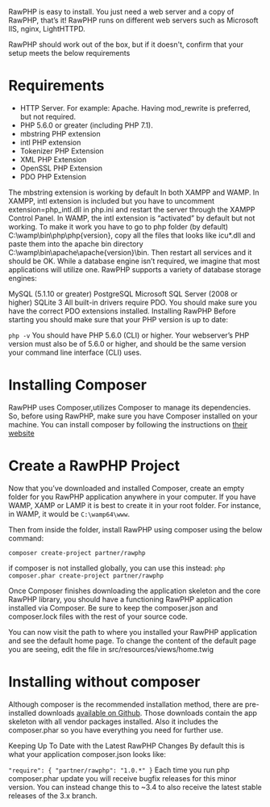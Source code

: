 
RawPHP is easy to install.
You just need a web server and a copy of RawPHP, that’s it! 
RawPHP runs on different web servers such as Microsoft IIS, nginx, LightHTTPD.

RawPHP should work out of the box, but if it doesn't, confirm that your setup meets the below requirements

# Requirements
* HTTP Server. For example: Apache. Having mod_rewrite is preferred, but not required.
* PHP 5.6.0 or greater (including PHP 7.1).
* mbstring PHP extension
* intl PHP extension
* Tokenizer PHP Extension
* XML PHP Extension
* OpenSSL PHP Extension
* PDO PHP Extension

The mbstring extension is working by default In both XAMPP and WAMP.
In XAMPP, intl extension is included but you have to uncomment extension=php_intl.dll in php.ini and restart the server through the XAMPP Control Panel.
In WAMP, the intl extension is “activated” by default but not working. To make it work you have to go to php folder (by default) C:\wamp\bin\php\php{version}, copy all the files that looks like icu*.dll and paste them into the apache bin directory C:\wamp\bin\apache\apache{version}\bin. Then restart all services and it should be OK.
While a database engine isn’t required, we imagine that most applications will utilize one. RawPHP supports a variety of database storage engines:

MySQL (5.1.10 or greater)
PostgreSQL
Microsoft SQL Server (2008 or higher)
SQLite 3
All built-in drivers require PDO. You should make sure you have the correct PDO extensions installed.
Installing RawPHP
Before starting you should make sure that your PHP version is up to date:

`php -v`
You should have PHP 5.6.0 (CLI) or higher. Your webserver’s PHP version must also be of 5.6.0 or higher, and should be the same version your command line interface (CLI) uses.

# Installing Composer
RawPHP uses Composer,utilizes Composer to manage its dependencies. So, before using RawPHP, make sure you have Composer installed on your machine.
You can install composer by following the instructions on [their website](https://getcomposer.org/) 

# Create a RawPHP Project
Now that you’ve downloaded and installed Composer, create an empty folder for you RawPHP application anywhere in your computer.
If you have WAMP, XAMP or LAMP it is best to create it in your root folder. For instance, in WAMP, it would be `C:\wamp64\www`.

Then from inside the folder, install RawPHP using composer using the below command:

`composer create-project partner/rawphp`

if composer is not installed globally, you can use this instead:
`php composer.phar create-project partner/rawphp`

Once Composer finishes downloading the application skeleton and the core RawPHP library, you should have a functioning RawPHP application installed via Composer. 
Be sure to keep the composer.json and composer.lock files with the rest of your source code.

You can now visit the path to where you installed your RawPHP application and see the default home page. 
To change the content of the default page you are seeing, edit the file in src/resources/views/home.twig 

# Installing without composer
Although composer is the recommended installation method, there are pre-installed downloads [available on Github](https://github.com/daveozoalor/RawPHP-Framework). 
Those downloads contain the app skeleton with all vendor packages installed. 
Also it includes the composer.phar so you have everything you need for further use.

Keeping Up To Date with the Latest RawPHP Changes
By default this is what your application composer.json looks like:

`"require": {
    "partner/rawphp": "1.0.*"
}`
Each time you run php composer.phar update you will receive bugfix releases for this minor version. You can instead change this to ~3.4 to also receive the latest stable releases of the 3.x branch.
